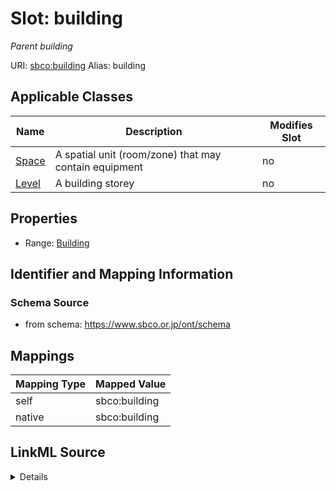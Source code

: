 

# Slot: building 


_Parent building_





URI: [sbco:building](https://www.sbco.or.jp/ont/building)
Alias: building

<!-- no inheritance hierarchy -->





## Applicable Classes

| Name | Description | Modifies Slot |
| --- | --- | --- |
| [Space](Space.md) | A spatial unit (room/zone) that may contain equipment |  no  |
| [Level](Level.md) | A building storey |  no  |






## Properties

* Range: [Building](Building.md)




## Identifier and Mapping Information






### Schema Source


* from schema: https://www.sbco.or.jp/ont/schema




## Mappings

| Mapping Type | Mapped Value |
| ---  | ---  |
| self | sbco:building |
| native | sbco:building |




## LinkML Source

<details>
```yaml
name: building
description: Parent building
from_schema: https://www.sbco.or.jp/ont/schema
rank: 1000
alias: building
domain_of:
- Level
- Space
range: Building

```
</details>